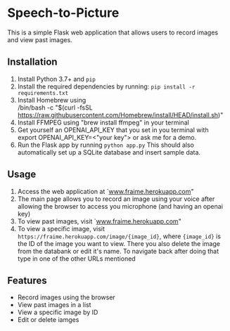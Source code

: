 # Speech-to-Picture

This is a simple Flask web application that allows users to record images and view past images.

## Installation

1. Install Python 3.7+ and `pip`
2. Install the required dependencies by running: `pip install -r requirements.txt`
3. Install Homebrew using  
   /bin/bash -c "$(curl -fsSL https://raw.githubusercontent.com/Homebrew/install/HEAD/install.sh)"
4. Install FFMPEG using "brew install ffmpeg" in your terminal
5. Get yourself an OPENAI_API_KEY that you set in you terminal with export OPENAI_API_KEY=<"your key"> or ask me for a demo.
6. Run the Flask app by running `python app.py`
   This should also automatically set up a SQLite database and insert sample data.

## Usage

1. Access the web application at `www.fraime.herokuapp.com"
2. The main page allows you to record an image using your voice after allowing the browser to access you microphone (and having an openai key)
3. To view past images, visit `www.fraime.herokuapp.com"
4. To view a specific image, visit `https://fraime.herokuapp.com/image/{image_id}`, where `{image_id}` is the ID of the image you want to view. There you also delete the image from the databank or edit it's name. To navigate back after doing that type in one of the other URLs mentioned

## Features

- Record images using the browser
- View past images in a list
- View a specific image by ID
- Edit or delete iamges

